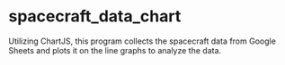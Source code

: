 # spacecraft_data_chart
Utilizing ChartJS, this program collects the spacecraft data from Google Sheets and plots it on the line graphs to analyze the data.
